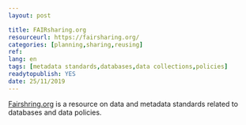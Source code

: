 ```yaml
---
layout: post 

title: FAIRsharing.org
resourceurl: https://fairsharing.org/
categories: [planning,sharing,reusing]
ref: 
lang: en
tags: [metadata standards,databases,data collections,policies]
readytopublish: YES
date: 25/11/2019
---
```

[Fairshring.org](https://fairsharing.org/) is a resource on data and metadata standards related to databases and data policies.